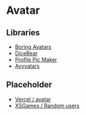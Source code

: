 # Avatar

## Libraries

- [Boring Avatars](https://boringavatars.com)
- [DiceBear](/dicebear.md)
- [Profile Pic Maker](https://pfpmaker.com)
- [Avvvatars](https://avvvatars.com)

## Placeholder

- [Vercel / avatar](https://github.com/vercel/avatar)
- [XSGames / Random users](https://xsgames.co/randomusers)

<!--
https://xsgames.co/randomusers/assets/avatars/female/${i}.jpg
-->
